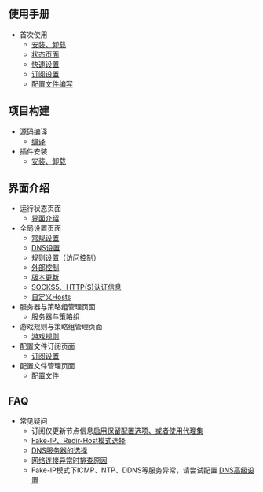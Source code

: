 ## 使用手册
* 首次使用
    * [安装、卸载](https://github.com/vernesong/OpenClash/wiki/安装)
    * [状态页面](https://github.com/vernesong/OpenClash/wiki/运行状态)
    * [快速设置](https://github.com/vernesong/OpenClash/wiki/常规设置)
    * [订阅设置](https://github.com/vernesong/OpenClash/wiki/订阅设置)
    * [配置文件编写](https://github.com/vernesong/OpenClash/wiki/配置文件)

## 项目构建

* 源码编译
    * [编译](https://github.com/vernesong/OpenClash/wiki/编译)
* 插件安装
    * [安装、卸载](https://github.com/vernesong/OpenClash/wiki/安装)


## 界面介绍

* 运行状态页面
    * [界面介绍](https://github.com/vernesong/OpenClash/wiki/运行状态)
* 全局设置页面
    * [常规设置](https://github.com/vernesong/OpenClash/wiki/常规设置)
    * [DNS设置](https://github.com/vernesong/OpenClash/wiki/DNS设置)
    * [规则设置（访问控制）](https://github.com/vernesong/OpenClash/wiki/规则设置（访问控制）)
    * [外部控制](https://github.com/vernesong/OpenClash/wiki/外部控制)
    * [版本更新](https://github.com/vernesong/OpenClash/wiki/版本更新)
    * [SOCKS5、HTTP(S)认证信息](https://github.com/vernesong/OpenClash/wiki/SOCKS5、HTTP(S)认证信息)
    * [自定义Hosts](https://github.com/vernesong/OpenClash/wiki/自定义Hosts)
* 服务器与策略组管理页面
    * [服务器与策略组](https://github.com/vernesong/OpenClash/wiki/%E6%9C%8D%E5%8A%A1%E5%99%A8%E5%92%8C%E7%AD%96%E7%95%A5%E7%BB%84%E7%AE%A1%E7%90%86)
* 游戏规则与策略组管理页面
    * [游戏规则](https://github.com/vernesong/OpenClash/wiki/%E6%B8%B8%E6%88%8F%E8%A7%84%E5%88%99%E4%B8%8E%E7%AD%96%E7%95%A5%E7%BB%84%E7%AE%A1%E7%90%86)
* 配置文件订阅页面
    * [订阅设置](https://github.com/vernesong/OpenClash/wiki/订阅设置)
* 配置文件管理页面
    * [配置文件](https://github.com/vernesong/OpenClash/wiki/配置文件)


## FAQ
* 常见疑问
    * 订阅仅更新节点信息[启用保留配置选项、或者使用代理集](https://github.com/vernesong/OpenClash/wiki/%E6%9C%8D%E5%8A%A1%E5%99%A8%E5%92%8C%E7%AD%96%E7%95%A5%E7%BB%84%E7%AE%A1%E7%90%86)
    * [Fake-IP、Redir-Host模式选择](https://github.com/vernesong/OpenClash/wiki/常规设置)
    * [DNS服务器的选择](https://github.com/vernesong/OpenClash/wiki/DNS设置)
    * [网络连接异常时排查原因](https://github.com/vernesong/OpenClash/wiki/网络连接异常时排查原因)
    * Fake-IP模式下ICMP、NTP、DDNS等服务异常，请尝试配置 [DNS高级设置](https://github.com/vernesong/OpenClash/wiki/DNS设置)

